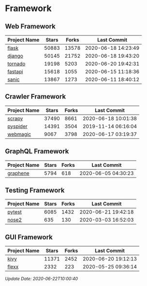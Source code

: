 # Framework

## Web Framework

| Project Name | Stars | Forks | Last Commit |
| ------------ | ----- | ----- | ----------- |
| [flask](https://github.com/pallets/flask) | 50883 | 13578 | 2020-06-18 14:23:49 |
| [django](https://github.com/django/django) | 50145 | 21752 | 2020-06-18 19:43:20 |
| [tornado](https://github.com/tornadoweb/tornado) | 19198 | 5203 | 2020-06-20 19:42:31 |
| [fastapi](https://github.com/tiangolo/fastapi) | 15618 | 1055 | 2020-06-15 11:18:36 |
| [sanic](https://github.com/huge-success/sanic) | 13867 | 1273 | 2020-06-11 18:40:12 |

## Crawler Framework

| Project Name | Stars | Forks | Last Commit |
| ------------ | ----- | ----- | ----------- |
| [scrapy](https://github.com/scrapy/scrapy) | 37490 | 8661 | 2020-06-18 10:01:38 |
| [pyspider](https://github.com/binux/pyspider) | 14391 | 3504 | 2019-11-14 06:16:04 |
| [webmagic](https://github.com/code4craft/webmagic) | 9067 | 3798 | 2020-06-17 03:19:37 |

## GraphQL Framework

| Project Name | Stars | Forks | Last Commit |
| ------------ | ----- | ----- | ----------- |
| [graphene](https://github.com/graphql-python/graphene) | 5794 | 618 | 2020-06-05 04:30:23 |

## Testing Framework

| Project Name | Stars | Forks | Last Commit |
| ------------ | ----- | ----- | ----------- |
| [pytest](https://github.com/pytest-dev/pytest) | 6085 | 1432 | 2020-06-21 19:42:18 |
| [nose2](https://github.com/nose-devs/nose2) | 635 | 130 | 2020-03-03 16:52:03 |

## GUI Framework

| Project Name | Stars | Forks | Last Commit |
| ------------ | ----- | ----- | ----------- |
| [kivy](https://github.com/kivy/kivy) | 11371 | 2452 | 2020-06-20 19:12:13 |
| [flexx](https://github.com/flexxui/flexx) | 2332 | 223 | 2020-05-25 09:36:14 |

*Update Date: 2020-06-22T10:00:40*